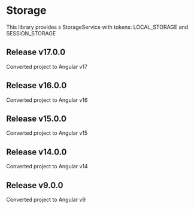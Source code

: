 # Storage

This library provides s StorageService with tokens: LOCAL_STORAGE and SESSION_STORAGE

## Release v17.0.0
Converted project to Angular v17

## Release v16.0.0
Converted project to Angular v16

## Release v15.0.0
Converted project to Angular v15

## Release v14.0.0
Converted project to Angular v14

## Release v9.0.0
Converted project to Angular v9